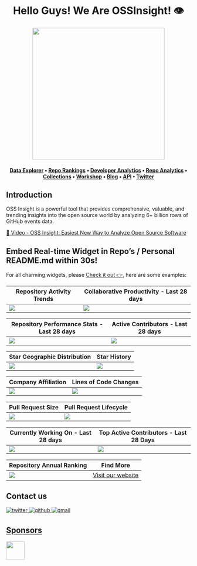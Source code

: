   <h1 align="center">Hello Guys! We Are OSSInsight! 👁️</h1>
<div align="center">
<a href="https://ossinsight.io">
  <img src="/web/static/img/screenshots/homepage.gif" height="360" &#x3c;="" a="">
</a></div><a href="https://ossinsight.io">
</a><h4 align="center"><a href="https://ossinsight.io">
  <b></b></a><b><a href="https://ossinsight.io/explore/">Data Explorer</a></b>
  •
  <b><a href="https://ossinsight.io/collections/open-source-database">Repo Rankings</a></b>
  •
  <b><a href="https://ossinsight.io/analyze/Ovilia">Developer Analytics</a></b>
  •
  <a href="https://ossinsight.io/analyze/pingcap/tidb">Repo Analytics</a>
  •
  <a href="https://ossinsight.io/collections/open-source-database">Collections</a>
  •
  <a href="https://ossinsight.io/docs/workshop">Workshop</a>
  •
  <a href="https://ossinsight.io/blog">Blog</a>
  •
  <a href="https://ossinsight.io/docs">API</a>
  •
  <a href="https://twitter.com/OSSInsight">Twitter</a>
</h4>
<h2 id="introduction">Introduction</h2>
<p>OSS Insight is a powerful tool that provides comprehensive, valuable, and trending insights into the open source world by analyzing 6+ billion rows of GitHub events data.</p>
<p><a href="https://www.youtube.com/watch?v=6ofDBgXh4So&amp;t=1s">🎦 Video - OSS Insight: Easiest New Way to Analyze Open Source Software</a></p>
<h2 id="embed-real-time-widget-in-repos--personal-readmemd-within-30s">Embed Real-time Widget in Repo’s / Personal README.md within 30s!</h2>
<p>For all charming widgets, please <a href="https://next.ossinsight.io/widgets?utm_source=github&amp;utm_medium=referral">Check it out 👉</a>, here are some examples:</p>













<table><thead><tr><th>Repository Activity Trends</th><th>Collaborative Productivity - Last 28 days</th></tr></thead><tbody><tr><td><img src="https://next.ossinsight.io/widgets/official/compose-activity-trends/thumbnail.png?repo_id=41986369&amp;image_size=auto"></td><td><img src="https://next.ossinsight.io/widgets/official/compose-last-28-days-collaborative-productivity/thumbnail.png?repo_id=41986369&amp;image_size=auto"></td></tr></tbody></table>













<table><thead><tr><th>Repository Performance Stats - Last 28 days</th><th>Active Contributors - Last 28 days</th></tr></thead><tbody><tr><td><img src="https://next.ossinsight.io/widgets/official/compose-last-28-days-stats/thumbnail.png?repo_id=41986369&amp;image_size=auto"></td><td><img src="https://next.ossinsight.io/widgets/official/compose-recent-active-contributors/thumbnail.png?repo_id=41986369&amp;limit=100&amp;image_size=auto"></td></tr></tbody></table>













<table><thead><tr><th>Star Geographic Distribution</th><th>Star History</th></tr></thead><tbody><tr><td><img src="https://next.ossinsight.io/widgets/official/analyze-repo-stars-map/thumbnail.png?activity=stars&amp;repo_id=41986369&amp;image_size=auto"></td><td><img src="https://next.ossinsight.io/widgets/official/analyze-repo-stars-history/thumbnail.png?repo_id=41986369&amp;image_size=auto"></td></tr></tbody></table>













<table><thead><tr><th>Company Affiliation</th><th>Lines of Code Changes</th></tr></thead><tbody><tr><td><img src="https://next.ossinsight.io/widgets/official/analyze-repo-company/thumbnail.png?activity=stars&amp;repo_id=41986369&amp;image_size=auto"></td><td><img src="https://next.ossinsight.io/widgets/official/analyze-repo-loc-per-month/thumbnail.png?repo_id=41986369&amp;image_size=auto"></td></tr></tbody></table>













<table><thead><tr><th>Pull Request Size</th><th>Pull Request Lifecycle</th></tr></thead><tbody><tr><td><img src="https://next.ossinsight.io/widgets/official/analyze-repo-pull-requests-size-per-month/thumbnail.png?repo_id=41986369&amp;image_size=auto"></td><td><img src="https://next.ossinsight.io/widgets/official/analyze-repo-pull-request-open-to-merged/thumbnail.png?repo_id=41986369&amp;image_size=auto"></td></tr></tbody></table>













<table><thead><tr><th>Currently Working On - Last 28 days</th><th>Top Active Contributors - Last 28 Days</th></tr></thead><tbody><tr><td><img src="https://next.ossinsight.io/widgets/official/compose-currently-working-on/thumbnail.png?activity_type=all&amp;user_id=12960671&amp;image_size=auto"></td><td><img src="https://next.ossinsight.io/widgets/official/compose-recent-top-contributors/thumbnail.png?repo_id=41986369&amp;image_size=auto"></td></tr></tbody></table>













<table><thead><tr><th>Repository Annual Ranking</th><th>Find More</th></tr></thead><tbody><tr><td><img src="https://next.ossinsight.io/widgets/official/collection-annually-ranking/thumbnail.png?activity=stars&amp;collection_id=2&amp;image_size=auto"></td><td><a href="https://next.ossinsight.io/widgets?utm_source=github&amp;utm_medium=referral">Visit our website</a></td></tr></tbody></table>
<h2 id="contact-us">Contact us</h2>
<a href="https://twitter.com/OSSInsight" target="_blank">
<img src="https://img.shields.io/badge/twitter-%2300acee.svg?color=1DA1F2&amp;style=for-the-badge&amp;logo=twitter&amp;logoColor=white" alt="twitter" style="margin-bottom: 5px;">
</a><a href="https://github.com/pingcap/ossinsight/discussions" target="_blank">
<img src="https://img.shields.io/badge/github-%2300acee.svg?color=181717&amp;style=for-the-badge&amp;logo=github&amp;logoColor=white" alt="github" style="margin-bottom: 5px;">
</a><a href="mailto:ossinsight@pingcap.com" target="_blank">
<img src="https://img.shields.io/badge/gmail-%2300acee.svg?color=EA4335&amp;style=for-the-badge&amp;logo=gmail&amp;logoColor=white" alt="gmail" style="margin-bottom: 5px;">
<h2 id="sponsors">Sponsors</h2>
</a><a href="https://en.pingcap.com/tidb-cloud/?utm_source=ossinsight&amp;utm_medium=referral">
<img src="/web/static/img/tidb-cloud-logo-w.png" height="50">
</a> 
